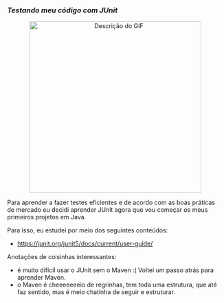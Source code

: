 ### _Testando meu código com JUnit_

<div align="center">
  <img src="https://miro.medium.com/v2/resize:fit:640/format:webp/1*zTycj5PEmgDK-Ce6gBQo_Q.gif" alt="Descrição do GIF" width="400">
</div>

Para aprender a fazer testes eficientes e de acordo com as boas práticas de mercado eu decidi aprender JUnit agora que vou começar os meus primeiros projetos em Java.

Para isso, eu estudei por meio dos seguintes conteúdos:

- https://junit.org/junit5/docs/current/user-guide/

Anotações de coisinhas interessantes:

- é muito difícil usar o JUnit sem o Maven :( Voltei um passo atrás para aprender Maven.
- o Maven é cheeeeeeeio de regrinhas, tem toda uma estrutura, que até faz sentido, mas é meio chatinha de seguir e estruturar.

